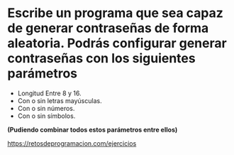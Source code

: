 # Escribe un programa que sea capaz de generar contraseñas de forma aleatoria. Podrás configurar generar contraseñas con los siguientes parámetros

-   Longitud Entre 8 y 16.
-   Con o sin letras mayúsculas.
-   Con o sin números.
-   Con o sin símbolos.

**(Pudiendo combinar todos estos parámetros entre ellos)**

https://retosdeprogramacion.com/ejercicios
